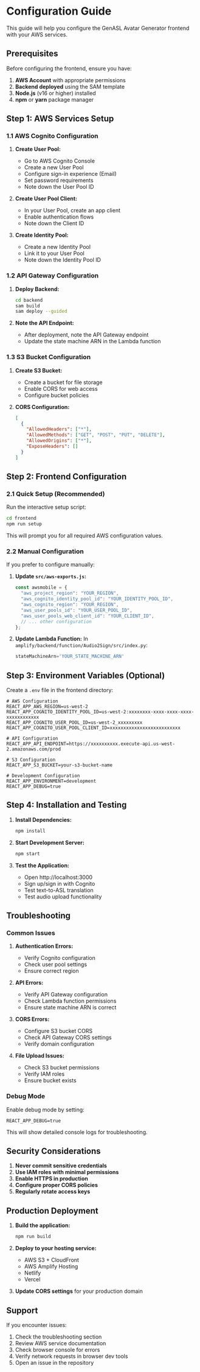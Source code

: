 # Configuration Guide

This guide will help you configure the GenASL Avatar Generator frontend with your AWS services.

## Prerequisites

Before configuring the frontend, ensure you have:

1. **AWS Account** with appropriate permissions
2. **Backend deployed** using the SAM template
3. **Node.js** (v16 or higher) installed
4. **npm** or **yarn** package manager

## Step 1: AWS Services Setup

### 1.1 AWS Cognito Configuration

1. **Create User Pool:**
   - Go to AWS Cognito Console
   - Create a new User Pool
   - Configure sign-in experience (Email)
   - Set password requirements
   - Note down the User Pool ID

2. **Create User Pool Client:**
   - In your User Pool, create an app client
   - Enable authentication flows
   - Note down the Client ID

3. **Create Identity Pool:**
   - Create a new Identity Pool
   - Link it to your User Pool
   - Note down the Identity Pool ID

### 1.2 API Gateway Configuration

1. **Deploy Backend:**
   ```bash
   cd backend
   sam build
   sam deploy --guided
   ```

2. **Note the API Endpoint:**
   - After deployment, note the API Gateway endpoint
   - Update the state machine ARN in the Lambda function

### 1.3 S3 Bucket Configuration

1. **Create S3 Bucket:**
   - Create a bucket for file storage
   - Enable CORS for web access
   - Configure bucket policies

2. **CORS Configuration:**
   ```json
   [
     {
       "AllowedHeaders": ["*"],
       "AllowedMethods": ["GET", "POST", "PUT", "DELETE"],
       "AllowedOrigins": ["*"],
       "ExposeHeaders": []
     }
   ]
   ```

## Step 2: Frontend Configuration

### 2.1 Quick Setup (Recommended)

Run the interactive setup script:

```bash
cd frontend
npm run setup
```

This will prompt you for all required AWS configuration values.

### 2.2 Manual Configuration

If you prefer to configure manually:

1. **Update `src/aws-exports.js`:**
   ```javascript
   const awsmobile = {
     "aws_project_region": "YOUR_REGION",
     "aws_cognito_identity_pool_id": "YOUR_IDENTITY_POOL_ID",
     "aws_cognito_region": "YOUR_REGION",
     "aws_user_pools_id": "YOUR_USER_POOL_ID",
     "aws_user_pools_web_client_id": "YOUR_CLIENT_ID",
     // ... other configuration
   };
   ```

2. **Update Lambda Function:**
   In `amplify/backend/function/Audio2Sign/src/index.py`:
   ```python
   stateMachineArn='YOUR_STATE_MACHINE_ARN'
   ```

## Step 3: Environment Variables (Optional)

Create a `.env` file in the frontend directory:

```env
# AWS Configuration
REACT_APP_AWS_REGION=us-west-2
REACT_APP_COGNITO_IDENTITY_POOL_ID=us-west-2:xxxxxxxx-xxxx-xxxx-xxxx-xxxxxxxxxxxx
REACT_APP_COGNITO_USER_POOL_ID=us-west-2_xxxxxxxxx
REACT_APP_COGNITO_USER_POOL_CLIENT_ID=xxxxxxxxxxxxxxxxxxxxxxxxxx

# API Configuration
REACT_APP_API_ENDPOINT=https://xxxxxxxxxx.execute-api.us-west-2.amazonaws.com/prod

# S3 Configuration
REACT_APP_S3_BUCKET=your-s3-bucket-name

# Development Configuration
REACT_APP_ENVIRONMENT=development
REACT_APP_DEBUG=true
```

## Step 4: Installation and Testing

1. **Install Dependencies:**
   ```bash
   npm install
   ```

2. **Start Development Server:**
   ```bash
   npm start
   ```

3. **Test the Application:**
   - Open http://localhost:3000
   - Sign up/sign in with Cognito
   - Test text-to-ASL translation
   - Test audio upload functionality

## Troubleshooting

### Common Issues

1. **Authentication Errors:**
   - Verify Cognito configuration
   - Check user pool settings
   - Ensure correct region

2. **API Errors:**
   - Verify API Gateway configuration
   - Check Lambda function permissions
   - Ensure state machine ARN is correct

3. **CORS Errors:**
   - Configure S3 bucket CORS
   - Check API Gateway CORS settings
   - Verify domain configuration

4. **File Upload Issues:**
   - Check S3 bucket permissions
   - Verify IAM roles
   - Ensure bucket exists

### Debug Mode

Enable debug mode by setting:
```env
REACT_APP_DEBUG=true
```

This will show detailed console logs for troubleshooting.

## Security Considerations

1. **Never commit sensitive credentials**
2. **Use IAM roles with minimal permissions**
3. **Enable HTTPS in production**
4. **Configure proper CORS policies**
5. **Regularly rotate access keys**

## Production Deployment

1. **Build the application:**
   ```bash
   npm run build
   ```

2. **Deploy to your hosting service:**
   - AWS S3 + CloudFront
   - AWS Amplify Hosting
   - Netlify
   - Vercel

3. **Update CORS settings** for your production domain

## Support

If you encounter issues:

1. Check the troubleshooting section
2. Review AWS service documentation
3. Check browser console for errors
4. Verify network requests in browser dev tools
5. Open an issue in the repository
